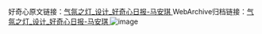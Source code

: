 好奇心原文链接：[气氛之灯_设计_好奇心日报-马安琪 ](https://www.qdaily.com/articles/12319.html)
WebArchive归档链接：[气氛之灯_设计_好奇心日报-马安琪 ](http://web.archive.org/web/20190623172246/https://www.qdaily.com/articles/12319.html)
![image](http://ww3.sinaimg.cn/large/007d5XDply1g3wihbuu9vj30u067bh3q)